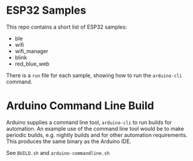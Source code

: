 # ESP32 Samples
This repo contains a short list of ESP32 samples:
* ble
* wifi
* wifi_manager
* blink
* red_blue_web

There is a `run` file for each sample, showing how to run the `arduino-cli` command.

# Arduino Command Line Build

Arduino supplies a command line tool, `arduino-cli` to run builds for automation. An example use
of the command line tool would be to make periodic builds, e.g. nightly builds and for other
automation requirements. This produces the same binary as the Arduino IDE.

See `BUILD.sh` and `arduino-commandline.sh`
